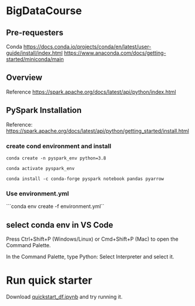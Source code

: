 # BigDataCourse
## Pre-requesters 
Conda 
https://docs.conda.io/projects/conda/en/latest/user-guide/install/index.html
https://www.anaconda.com/docs/getting-started/miniconda/main

## Overview
Reference https://spark.apache.org/docs/latest/api/python/index.html
## PySpark Installation
Reference: https://spark.apache.org/docs/latest/api/python/getting_started/install.html
### create cond environment and install
```conda create -n pyspark_env python=3.8```

```conda activate pyspark_env```

```conda install -c conda-forge pyspark notebook pandas pyarrow```

### Use environment.yml 
```conda env create -f environment.yml``

## select conda env in VS Code

Press Ctrl+Shift+P (Windows/Linux) or Cmd+Shift+P (Mac) to open the Command Palette.

In the Command Palette, type Python: Select Interpreter and select it.

# Run quick starter
Download [quickstart_df.ipynb](quickstart_df.ipynb) and try running it.